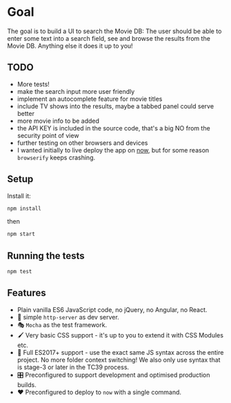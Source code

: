 # Goal

The goal is to build a UI to search the Movie DB: The user should be able to enter some text into a search field, see and browse the results from the Movie DB. Anything else it does it up to you!

## TODO
  - More tests!
  - make the search input more user friendly
  - implement an autocomplete feature for movie titles
  - include TV shows into the results, maybe a tabbed panel could serve better
  - more movie info to be added
  - the API KEY is included in the source code, that's a big NO from the security point of view
  - further testing on other browsers and devices
  - I wanted initially to live deploy the app on [now](https://zeit.co/now),  but for some reason `browserify` keeps crashing.

## Setup
Install it:

```bash
npm install
```
then
```bash
npm start
```

## Running the tests
```bash
npm test
```

## Features
  - Plain vanilla ES6 JavaScript code, no jQuery, no Angular, no React.
  - 🚄 simple `http-server` as dev server.
  - 🎭 `Mocha` as the test framework.
  - 🖌 Very basic CSS support - it's up to you to extend it with CSS Modules etc.
  - 🚀 Full ES2017+ support - use the exact same JS syntax across the entire project. No more folder context switching! We also only use syntax that is stage-3 or later in the TC39 process.
  - 🎛 Preconfigured to support development and optimised production builds.
  - ❤️ Preconfigured to deploy to `now` with a single command.

